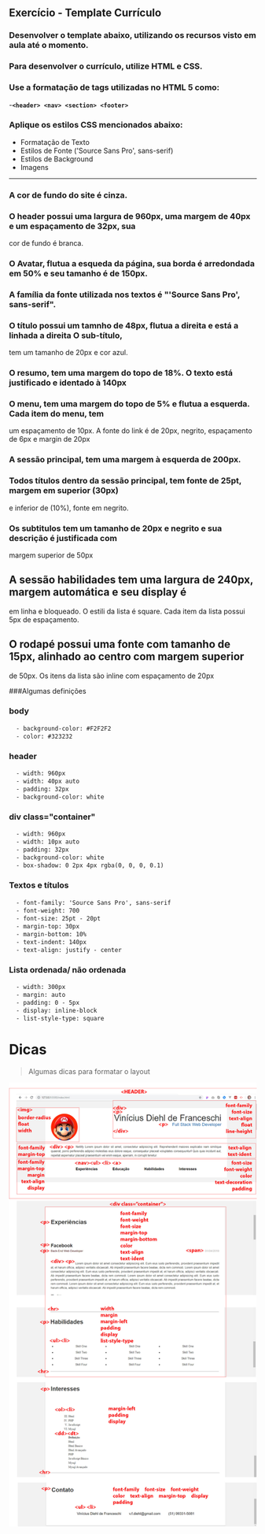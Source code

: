 ## Exercício - Template Currículo

### Desenvolver o template abaixo, utilizando os recursos visto em aula até o momento.
### Para desenvolver o currículo, utilize HTML e CSS. 
### Use a formatação de tags utilizadas no HTML 5 como:
  -**```<header> <nav> <section> <footer>```**
### Aplique os estilos CSS mencionados abaixo:  
  - Formatação de Texto
  - Estilos de Fonte ('Source Sans Pro', sans-serif)
  - Estilos de Background
  - Imagens
-----------------
### A cor de fundo do site é cinza.
### O header possui uma largura de 960px, uma margem de 40px e um espaçamento de 32px, sua
cor de fundo é branca.
### O Avatar, flutua a esqueda da página, sua borda é arredondada em 50% e seu tamanho é de 150px.
### A família da fonte utilizada nos textos é "'Source Sans Pro', sans-serif".
### O título possui um tamnho de 48px, flutua a direita e está a linhada a direita O sub-título,
tem um tamanho de 20px e cor azul.
### O resumo, tem uma margem do topo de 18%. O texto está justificado e identado à 140px
### O menu, tem uma margem do topo de 5% e flutua a esquerda. Cada item do menu, tem
um espaçamento de 10px. A fonte do link é de 20px, negrito, espaçamento de 6px e margin
de 20px
### A sessão principal, tem uma margem à esquerda de 200px.
### Todos títulos dentro da sessão principal, tem fonte de 25pt, margem em superior (30px)
e inferior de (10%), fonte em negrito.
### Os subtitulos tem um tamanho de 20px e negrito e sua descrição é justificada com
margem superior de 50px
## A sessão habilidades tem uma largura de 240px, margem automática e seu display é
em linha e bloqueado. O estili da lista é square. Cada item da lista possui 5px de 
espaçamento.
## O rodapé possui uma fonte com tamanho de 15px, alinhado ao centro com margem superior
de 50px. Os itens da lista são inline com espaçamento de 20px


###Algumas definições

  ### body
      - background-color: #F2F2F2
      - color: #323232
  ### header
      - width: 960px
      - width: 40px auto
      - padding: 32px
      - background-color: white
  
  ###  div class="container"
      - width: 960px
      - width: 10px auto
      - padding: 32px
      - background-color: white
      - box-shadow: 0 2px 4px rgba(0, 0, 0, 0.1)
  
  ### Textos e títulos <p>
      - font-family: 'Source Sans Pro', sans-serif
      - font-weight: 700
      - font-size: 25pt - 20pt
      - margin-top: 30px
      - margin-bottom: 10%
      - text-indent: 140px
      - text-align: justify - center
      
  ### Lista ordenada/ não ordenada 
      - width: 300px
      - margin: auto
      - padding: 0 - 5px
      - display: inline-block
      - list-style-type: square
      
# Dicas
> Algumas dicas para formatar o layout

![alt text](https://github.com/V1n1c1us/aula-curriculo-template/blob/master/img/images/layout_02.jpg)
